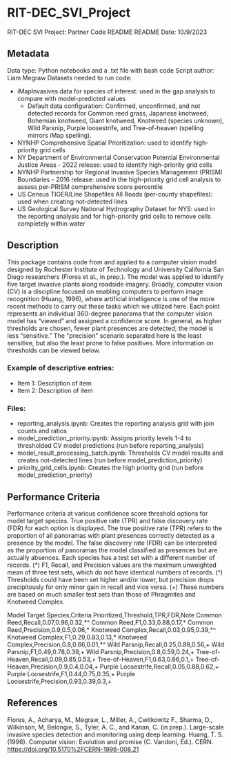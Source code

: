 # RIT-DEC_SVI_Project
RIT-DEC SVI Project: Partner Code README
README Date: 10/9/2023

## Metadata
Data type: Python notebooks and a .txt file with bash code
Script author: Liam Megraw
Datasets needed to run code:
- iMapInvasives data for species of interest: used in the gap analysis to compare with model-predicted values
  - Default data configuration: Confirmed, unconfirmed, and not detected records for Common reed grass, Japanese knotweed, Bohemian knotweed, Giant knotweed, Knotweed (species unknown), Wild Parsnip, Purple loosestrife, and Tree-of-heaven (spelling mirrors iMap spelling).
- NYNHP Comprehensive Spatial Prioritization: used to identify high-priority grid cells
- NY Department of Environmental Conservation Potential Environmental Justice Areas - 2022 release: used to identify high-priority grid cells
- NYNHP Partnership for Regional Invasive Species Management (PRISM) Boundaries - 2016 release: used in the high-priority grid cell analysis to assess per-PRISM comprehensive score percentile
- US Census TIGER/Line Shapefiles All Roads (per-county shapefiles): used when creating not-detected lines
- US Geological Survey National Hydrography Dataset for NYS: used in the reporting analysis and for high-priority grid cells to remove cells completely within water

## Description
This package contains code from and applied to a computer vision model designed by Rochester Institute of Technology and University California San Diego researchers (Flores et al., in prep.). The model was applied to identify five target invasive plants along roadside imagery. Broadly, computer vision (CV) is a discipline focused on enabling computers to perform image recognition (Huang, 1996), where artificial intelligence is one of the more recent methods to carry out these tasks which we utilized here. Each point represents an individual 360-degree panorama that the computer vision model has “viewed” and assigned a confidence score. In general, as higher thresholds are chosen, fewer plant presences are detected; the model is less “sensitive.” The "precision" scenario separated here is the least sensitive, but also the least prone to false positives. More information on thresholds can be viewed below.

### Example of descriptive entries:
- Item 1: Description of item
- Item 2: Description of item

### Files:
- reporting_analysis.ipynb: Creates the reporting analysis grid with join counts and ratios
- model_prediction_priority.ipynb: Assigns priority levels 1-4 to thresholded CV model predictions (run before reporting_analysis)
- model_result_processing_batch.ipynb: Thresholds CV model results and creates not-detected lines (run before model_prediction_priority)
- priority_grid_cells.ipynb: Creates the high priority grid (run before model_prediction_priority)

## Performance Criteria

Performance criteria at various confidence score threshold options for model target species. True positive rate (TPR) and false discovery rate (FDR) for each option is displayed. The true positive rate (TPR) refers to the proportion of all panoramas with plant presences correctly detected as a presence by the model. The false discovery rate (FDR) can be interpreted as the proportion of panoramas the model classified as presences but are actually absences. Each species has a test set with a different number of records. (\*) F1, Recall, and Precision values are the maximum unweighted mean of three test sets, which do not have identical numbers of records. (^) Thresholds could have been set higher and/or lower, but precision drops precipitously for only minor gain in recall and vice versa. (+) These numbers are based on much smaller test sets than those of Phragmites and Knotweed Complex. 

Model Target Species,Criteria Prioritized,Threshold,TPR,FDR,Note
Common Reed,Recall,0.07,0.96,0.32,\*^
Common Reed,F1,0.33,0.88,0.17,\*
Common Reed,Precision,0.9,0.5,0.06,\*
Knotweed Complex,Recall,0.03,0.95,0.39,\*^
Knotweed Complex,F1,0.29,0.83,0.13,\*
Knotweed Complex,Precision,0.8,0.66,0.01,\*^
Wild Parsnip,Recall,0.25,0.88,0.56,+
Wild Parsnip,F1,0.49,0.78,0.39,+
Wild Parsnip,Precision,0.8,0.59,0.24,+
Tree-of-Heaven,Recall,0.09,0.85,0.53,+
Tree-of-Heaven,F1,0.63,0.66,0.1,+
Tree-of-Heaven,Precision,0.9,0.4,0.04,+
Purple Loosestrife,Recall,0.05,0.88,0.62,+
Purple Loosestrife,F1,0.44,0.75,0.35,+
Purple Loosestrife,Precision,0.93,0.39,0.3,+

## References
Flores, A., Acharya, M., Megraw, L., Miller, A., Cwitkowitz F., Sharma, D., Wilkinson, M, Belongie, S., Tyler, A. C., and Kanan, C. (in prep.). Large-scale invasive species detection and monitoring using deep learning. 
Huang, T. S. (1996). Computer vision: Evolution and promise (C. Vandoni, Ed.). CERN. https://doi.org/10.5170%2FCERN-1996-008.21
